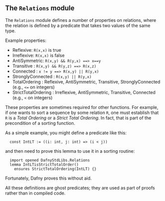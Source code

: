 ## The `Relations` module

The `Relations` module defines a number of properties on relations, 
where the relation is defined by a predicate that takes two values of the same type.

Example properties:
- Reflexive: `R(x,x)` is true
- Irreflexive: `R(x,x)` is false
- AntiSymmetric: `R(x,y) && R(y,x) ==> x==y`
- Transitive : `R(x,y) && R(y,z) ==> R(x,z)`
- Connected : `x != y ==> R(x,y) || R(y,x)`
- StronglyConnected : `R(x,y) || R(y,x)`
- TotalOrdering : Reflexive, AntiSymmetric, Transitive, StronglyConnected (e.g., `<=` on integers)
- StrictTotalOrdering : Irreflexive, AntiSymmetric, Transitive, Connected (e.g., `<` on integers)

These properties are sometimes required for other functions. For example,
if one wants to sort a sequence by some relation `R`, one must establish that `R` is a _Total Ordering_
or a _Strict Total Ordering_.
In fact, that is part of the precondition of a sorting function.

As a simple example, you might define a predicate like this:
```dafny
  const IntLT := ((i: int, j: int) => (i < j))
```

and then need to prove this lemma to use it in a sorting routine:
```dafny
  import opened DafnyStdLibs.Relations
  lemma IntLTisStrictTotalOrder()
    ensures StrictTotalOrdering(IntLT) {}
```

Fortunately, Dafny proves this without aid.

All these definitions are ghost predicates; they are used as part of proofs rather than in compiled code.